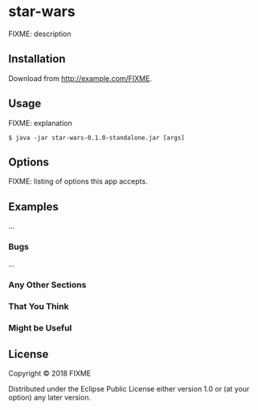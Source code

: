 # star-wars

FIXME: description

## Installation

Download from http://example.com/FIXME.

## Usage

FIXME: explanation

    $ java -jar star-wars-0.1.0-standalone.jar [args]

## Options

FIXME: listing of options this app accepts.

## Examples

...

### Bugs

...

### Any Other Sections
### That You Think
### Might be Useful

## License

Copyright © 2018 FIXME

Distributed under the Eclipse Public License either version 1.0 or (at
your option) any later version.
